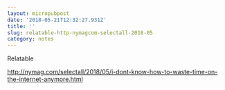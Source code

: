 ```yaml
---
layout: micropubpost
date: '2018-05-21T12:32:27.931Z'
title: ''
slug: relatable-http-nymagcom-selectall-2018-05
category: notes
---
```

Relatable

http://nymag.com/selectall/2018/05/i-dont-know-how-to-waste-time-on-the-internet-anymore.html
